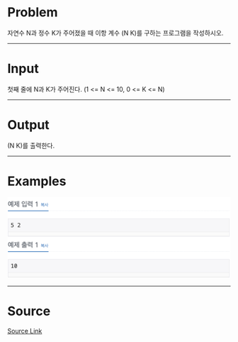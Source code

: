 Problem
=======
자연수 N과 정수 K가 주어졌을 때 이항 계수 (N K)를 구하는 프로그램을 작성하시오.

<hr>

Input
======
첫째 줄에 N과 K가 주어진다. (1 <= N <= 10, 0 <= K <= N)

<hr>

Output
======

(N K)를 출력한다.

<hr>

Examples
======
<img src="img/img1.png"></img>

<hr>

Source
======
[Source Link](https://www.acmicpc.net/problem/11050)